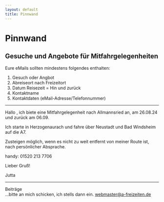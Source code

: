 ```yaml
---
layout: default
title: Pinnwand
---
```

# Pinnwand

## Gesuche und Angebote für Mitfahrgelegenheiten
Eure eMails sollten mindestens folgendes enthalten:
1. Gesuch oder Angbot
2. Abreiseort nach Freizeitort
3. Datum Reisezeit = Hin und zurück
4. Kontaktname 
5. Kontaktdaten (eMail-Adresse/Telefonnummer)

------------------------------------------------------------------------

Hallo ,
ich biete eine Mitfahrgelegenheit nach Allmannsried an, am 26.08.24 und zurück am 06.09.
 
Ich starte in Herzogenaurach und fahre über Neustadt und Bad Windsheim auf die A7.
 
Zusteigen möglich, wenn es nicht zu weit entfernt von meiner Route ist, nach persönlicher Absprache.
 
handy: 
01520 213 7706
 
 
Lieber Gruß!
 
Jutta 

----------------------------------------------------------------------------

Beiträge<br>
...bitte an mich schicken, ich stells dann ein.
<webmaster@a-freizeiten.de>





